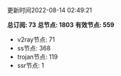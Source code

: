 更新时间2022-08-14 02:49:21

**总订阅: 73**
**总节点: 1803**
**有效节点: 559**
- v2ray节点: 71
- ss节点: 368
- trojan节点: 119
- ssr节点: 1

